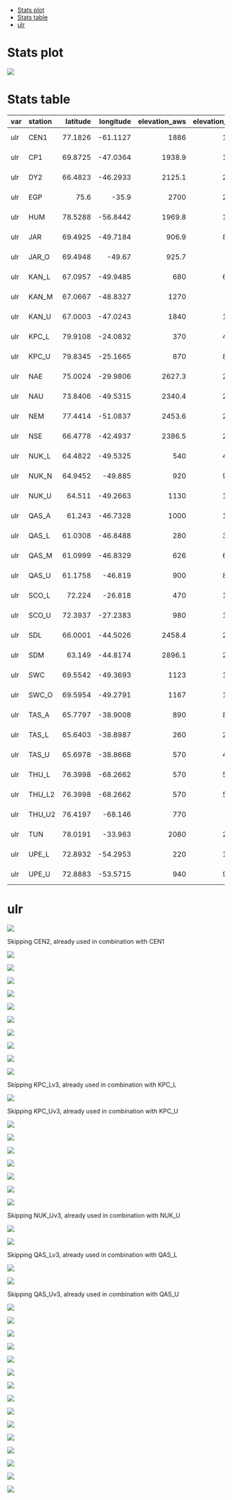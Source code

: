 * [Stats plot](#s1)
* [Stats table](#s2)
* [ulr](#s3)
# <a id='s1' />Stats plot

![](../figures/summary_plot.png)

# <a id='s2' />Stats table

| var   | station   |   latitude |   longitude |   elevation_aws |   elevation_CARRA | date_start   | date_end   |    ME |   RMSE |    N |
|:------|:----------|-----------:|------------:|----------------:|------------------:|:-------------|:-----------|------:|-------:|-----:|
| ulr   | CEN1      |    77.1826 |    -61.1127 |          1886   |          1881.31  | 2017-07-24   | 2023-10-31 | -2.48 |   7.42 | 1905 |
| ulr   | CP1       |    69.8725 |    -47.0364 |          1938.9 |          1949.94  | 2021-06-17   | 2023-10-31 | -3.9  |   5.7  |  744 |
| ulr   | DY2       |    66.4823 |    -46.2933 |          2125.1 |          2100.71  | 2022-06-16   | 2023-10-31 | -3.46 |   6.26 |  503 |
| ulr   | EGP       |    75.6    |    -35.9    |          2700   |          2672.54  | 2016-05-01   | 2023-10-31 | -4.68 |   8.35 | 2736 |
| ulr   | HUM       |    78.5288 |    -56.8442 |          1969.8 |          1957.15  | 2022-06-19   | 2023-10-31 | -4.46 |   6.43 |  349 |
| ulr   | JAR       |    69.4925 |    -49.7184 |           906.9 |           892.719 | 2021-05-26   | 2023-01-26 | -2.02 |   4.47 |  268 |
| ulr   | JAR_O     |    69.4948 |    -49.67   |           925.7 |           947.58  | 2022-08-03   | 2023-10-31 | -2.49 |   4.63 |  338 |
| ulr   | KAN_L     |    67.0957 |    -49.9485 |           680   |           660.441 | 2008-09-01   | 2023-10-31 | -5.29 |   7.68 | 5538 |
| ulr   | KAN_M     |    67.0667 |    -48.8327 |          1270   |          1263.8   | 2008-09-02   | 2023-10-31 | -2.87 |   5.89 | 5365 |
| ulr   | KAN_U     |    67.0003 |    -47.0243 |          1840   |          1845.64  | 2009-04-04   | 2023-10-31 | -3.66 |   7.26 | 5178 |
| ulr   | KPC_L     |    79.9108 |    -24.0832 |           370   |           408.182 | 2008-07-17   | 2023-10-31 |  0.18 |   6.85 | 4670 |
| ulr   | KPC_U     |    79.8345 |    -25.1665 |           870   |           868.038 | 2008-07-17   | 2023-10-31 | -3.94 |   7.32 | 5580 |
| ulr   | NAE       |    75.0024 |    -29.9806 |          2627.3 |          2603.21  | 2022-05-28   | 2023-10-31 | -7.42 |  10.74 |  183 |
| ulr   | NAU       |    73.8406 |    -49.5315 |          2340.4 |          2326.56  | 2021-08-15   | 2023-10-31 | -4.15 |   6.31 |  662 |
| ulr   | NEM       |    77.4414 |    -51.0837 |          2453.6 |          2447.82  | 2021-08-13   | 2023-10-31 | -5.62 |   7.82 |  454 |
| ulr   | NSE       |    66.4778 |    -42.4937 |          2386.5 |          2378.18  | 2021-06-19   | 2023-10-31 | -3.92 |   6.66 |  740 |
| ulr   | NUK_L     |    64.4822 |    -49.5325 |           540   |           421.762 | 2007-08-20   | 2023-10-31 |  1.32 |   5.69 | 5302 |
| ulr   | NUK_N     |    64.9452 |    -49.885  |           920   |           915.256 | 2010-07-25   | 2014-07-25 | -4.22 |  11.42 | 1372 |
| ulr   | NUK_U     |    64.511  |    -49.2663 |          1130   |          1128.81  | 2007-08-20   | 2023-10-31 | -3.82 |  10.07 | 4511 |
| ulr   | QAS_A     |    61.243  |    -46.7328 |          1000   |          1039.56  | 2012-08-20   | 2015-08-24 | -5.05 |   6.45 |  547 |
| ulr   | QAS_L     |    61.0308 |    -46.8488 |           280   |           312.628 | 2007-08-24   | 2023-10-31 | -1.75 |   5.38 | 5799 |
| ulr   | QAS_M     |    61.0999 |    -46.8329 |           626   |           661.174 | 2016-08-11   | 2023-02-20 | -4.68 |  11.96 | 2197 |
| ulr   | QAS_U     |    61.1758 |    -46.819  |           900   |           895.534 | 2008-08-07   | 2023-10-31 | -2.78 |   9.12 | 5018 |
| ulr   | SCO_L     |    72.224  |    -26.818  |           470   |          1046.82  | 2008-07-22   | 2023-10-31 |  0.97 |  13.56 | 5515 |
| ulr   | SCO_U     |    72.3937 |    -27.2383 |           980   |          1102.83  | 2008-07-21   | 2023-10-31 | -6.02 |  10.95 | 5129 |
| ulr   | SDL       |    66.0001 |    -44.5026 |          2458.4 |          2454.17  | 2022-06-23   | 2023-10-31 | -3.56 |   7.97 |  292 |
| ulr   | SDM       |    63.149  |    -44.8174 |          2896.1 |          2876.88  | 2021-06-21   | 2023-10-31 | -5.65 |   8.8  |  863 |
| ulr   | SWC       |    69.5542 |    -49.3693 |          1123   |          1108.76  | 2020-08-08   | 2023-02-14 | -2.67 |   4.46 |  921 |
| ulr   | SWC_O     |    69.5954 |    -49.2791 |          1167   |          1152.13  | 2022-08-02   | 2023-10-31 | -2.31 |   3.97 |  456 |
| ulr   | TAS_A     |    65.7797 |    -38.9008 |           890   |           854.375 | 2013-08-28   | 2023-10-09 | -0.26 |   9.64 | 2455 |
| ulr   | TAS_L     |    65.6403 |    -38.8987 |           260   |           282.096 | 2007-08-23   | 2023-10-31 |  2.29 |  16.81 | 3519 |
| ulr   | TAS_U     |    65.6978 |    -38.8668 |           570   |           485.667 | 2008-03-11   | 2015-08-13 |  2.48 |   5.48 | 2102 |
| ulr   | THU_L     |    76.3998 |    -68.2662 |           570   |           540.319 | 2010-08-09   | 2023-10-31 | -2.05 |   7.6  | 4000 |
| ulr   | THU_L2    |    76.3998 |    -68.2662 |           570   |           540.319 | 2022-05-16   | 2023-10-31 | -1.79 |   5.74 |  533 |
| ulr   | THU_U2    |    76.4197 |    -68.146  |           770   |           781.66  | 2018-05-22   | 2023-08-15 | -2.65 |   7.5  | 1905 |
| ulr   | TUN       |    78.0191 |    -33.963  |          2080   |          2067.86  | 2022-05-27   | 2023-10-31 | -4.22 |   6.66 |  440 |
| ulr   | UPE_L     |    72.8932 |    -54.2953 |           220   |           150.918 | 2009-08-17   | 2023-10-31 |  0.5  |   7.15 | 5177 |
| ulr   | UPE_U     |    72.8883 |    -53.5715 |           940   |           927.832 | 2009-08-18   | 2023-08-07 | -0.29 |   6.55 | 5077 |

# <a id='s3' />ulr
![](../figures/CARRA_vs_AWS/CEN1_ulr.png)
 
Skipping CEN2, already used in combination with CEN1

![](../figures/CARRA_vs_AWS/CP1_ulr.png)
 
![](../figures/CARRA_vs_AWS/DY2_ulr.png)
 
![](../figures/CARRA_vs_AWS/EGP_ulr.png)
 
![](../figures/CARRA_vs_AWS/HUM_ulr.png)
 
![](../figures/CARRA_vs_AWS/JAR_ulr.png)
 
![](../figures/CARRA_vs_AWS/JAR_O_ulr.png)
 
![](../figures/CARRA_vs_AWS/KAN_L_ulr.png)
 
![](../figures/CARRA_vs_AWS/KAN_M_ulr.png)
 
![](../figures/CARRA_vs_AWS/KAN_U_ulr.png)
 
![](../figures/CARRA_vs_AWS/KPC_L_ulr.png)
 
Skipping KPC_Lv3, already used in combination with KPC_L

![](../figures/CARRA_vs_AWS/KPC_U_ulr.png)
 
Skipping KPC_Uv3, already used in combination with KPC_U

![](../figures/CARRA_vs_AWS/NAE_ulr.png)
 
![](../figures/CARRA_vs_AWS/NAU_ulr.png)
 
![](../figures/CARRA_vs_AWS/NEM_ulr.png)
 
![](../figures/CARRA_vs_AWS/NSE_ulr.png)
 
![](../figures/CARRA_vs_AWS/NUK_L_ulr.png)
 
![](../figures/CARRA_vs_AWS/NUK_N_ulr.png)
 
![](../figures/CARRA_vs_AWS/NUK_U_ulr.png)
 
Skipping NUK_Uv3, already used in combination with NUK_U

![](../figures/CARRA_vs_AWS/QAS_A_ulr.png)
 
![](../figures/CARRA_vs_AWS/QAS_L_ulr.png)
 
Skipping QAS_Lv3, already used in combination with QAS_L

![](../figures/CARRA_vs_AWS/QAS_M_ulr.png)
 
![](../figures/CARRA_vs_AWS/QAS_U_ulr.png)
 
Skipping QAS_Uv3, already used in combination with QAS_U

![](../figures/CARRA_vs_AWS/SCO_L_ulr.png)
 
![](../figures/CARRA_vs_AWS/SCO_U_ulr.png)
 
![](../figures/CARRA_vs_AWS/SDL_ulr.png)
 
![](../figures/CARRA_vs_AWS/SDM_ulr.png)
 
![](../figures/CARRA_vs_AWS/SWC_ulr.png)
 
![](../figures/CARRA_vs_AWS/SWC_O_ulr.png)
 
![](../figures/CARRA_vs_AWS/TAS_A_ulr.png)
 
![](../figures/CARRA_vs_AWS/TAS_L_ulr.png)
 
![](../figures/CARRA_vs_AWS/TAS_U_ulr.png)
 
![](../figures/CARRA_vs_AWS/THU_L_ulr.png)
 
![](../figures/CARRA_vs_AWS/THU_L2_ulr.png)
 
![](../figures/CARRA_vs_AWS/THU_U2_ulr.png)
 
![](../figures/CARRA_vs_AWS/TUN_ulr.png)
 
![](../figures/CARRA_vs_AWS/UPE_L_ulr.png)
 
![](../figures/CARRA_vs_AWS/UPE_U_ulr.png)
 
